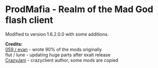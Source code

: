# ProdMafia - Realm of the Mad God flash client

Modified to version 1.6.2.0.0 with some additions.

**Credits:**\
[059 / evan](https://realmstock.com) - wrote 90% of the mods originally\
flut / lune - updating huge parts after exalt release\
[CrazyJani](https://github.com/sometimesrain) - crazyclient author, some mods are copied
